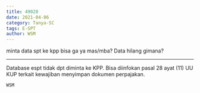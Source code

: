 ```yaml
---
title: 49028
date: 2021-04-06
category: Tanya-SC
tags: E-SPT
author: WSM
---
```


minta data spt ke kpp bisa ga ya mas/mba? Data hilang gimana?

---

Database espt tidak dpt diminta ke KPP. Bisa diinfokan pasal 28 ayat (11) UU KUP terkait kewajiban menyimpan dokumen perpajakan.

`WSM`
